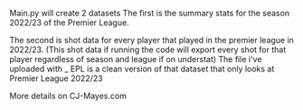 Main.py will create 2 datasets
The first is the summary stats for the season 2022/23 of the Premier League.

The second is shot data for every player that played in the premier league in 2022/23.
(This shot data if running the code will export every shot for that player regardless of season and league if on understat)
The file i've uploaded with _ EPL is a clean version of that dataset that only looks at Premier League 2022/23

More details on CJ-Mayes.com
